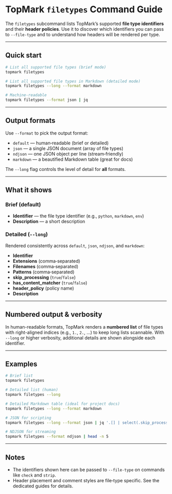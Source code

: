 <!--
topmark:header:start

  project      : TopMark
  file         : filetypes.md
  file_relpath : docs/usage/commands/filetypes.md
  license      : MIT
  copyright    : (c) 2025 Olivier Biot

topmark:header:end
-->

# TopMark `filetypes` Command Guide

The `filetypes` subcommand lists TopMark’s supported **file type identifiers** and their **header
policies**. Use it to discover which identifiers you can pass to `--file-type` and to understand how
headers will be rendered per type.

______________________________________________________________________

## Quick start

```bash
# List all supported file types (brief mode)
topmark filetypes

# List all supported file types in Markdown (detailed mode)
topmark filetypes --long --format markdown

# Machine‑readable
topmark filetypes --format json | jq
```

______________________________________________________________________

## Output formats

Use `--format` to pick the output format:

- `default` — human‑readable (brief or detailed)
- `json` — a single JSON document (array of file types)
- `ndjson` — one JSON object per line (stream‑friendly)
- `markdown` — a beautified Markdown table (great for docs)

The `--long` flag controls the level of detail for **all** formats.

______________________________________________________________________

## What it shows

### Brief (default)

- **Identifier** — the file type identifier (e.g., `python`, `markdown`, `env`)
- **Description** — a short description

### Detailed (`--long`)

Rendered consistently across `default`, `json`, `ndjson`, and `markdown`:

- **Identifier**
- **Extensions** (comma‑separated)
- **Filenames** (comma‑separated)
- **Patterns** (comma‑separated)
- **skip_processing** (`true`/`false`)
- **has_content_matcher** (`true`/`false`)
- **header_policy** (policy name)
- **Description**

______________________________________________________________________

## Numbered output & verbosity

In human-readable formats, TopMark renders a **numbered list** of file types with
right-aligned indices (e.g., `1.`, `2.`, …) to keep long lists scannable. With `--long`
or higher verbosity, additional details are shown alongside each identifier.

______________________________________________________________________

## Examples

```bash
# Brief list
topmark filetypes

# Detailed list (human)
topmark filetypes --long

# Detailed Markdown table (ideal for project docs)
topmark filetypes --long --format markdown

# JSON for scripting
topmark filetypes --long --format json | jq '.[] | select(.skip_processing==false)'

# NDJSON for streaming
topmark filetypes --format ndjson | head -n 5
```

______________________________________________________________________

## Notes

- The identifiers shown here can be passed to `--file-type` on commands like `check` and `strip`.
- Header placement and comment styles are file‑type specific. See the dedicated guides for details.
